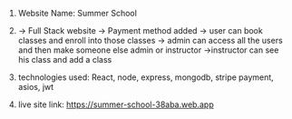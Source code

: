 1. Website Name: Summer School
2.  -> Full Stack website
    -> Payment method added
    -> user can book classes and enroll into those classes
    -> admin can access all the users and then make someone else admin or instructor
    ->instructor can see his class and add a class
3. technologies used:  React, node, express, mongodb, stripe payment, asios, jwt

4. live site link: https://summer-school-38aba.web.app
